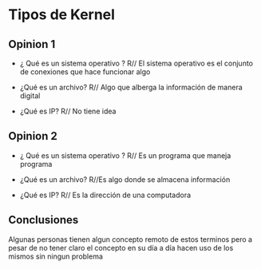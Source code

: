 # Tipos de Kernel

## Opinion 1

- ¿ Qué es un sistema operativo ?
R// El sistema operativo es el conjunto de conexiones que hace funcionar algo
- ¿Qué es un archivo?
R// Algo que alberga la información de manera digital

- ¿Qué es IP?
R// No tiene idea

## Opinion 2

- ¿ Qué es un sistema operativo ?
R// Es un programa que maneja programa

- ¿Qué es un archivo?
R//Es algo donde se almacena información

- ¿Qué es IP?
R// Es la dirección de una computadora

## Conclusiones
Algunas personas tienen algun concepto remoto de estos terminos pero a pesar de no tener claro el concepto en su día a día hacen uso de los mismos sin ningun problema